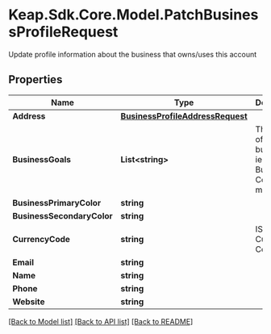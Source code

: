 # Keap.Sdk.Core.Model.PatchBusinessProfileRequest
Update profile information about the business that owns/uses this account

## Properties

Name | Type | Description | Notes
------------ | ------------- | ------------- | -------------
**Address** | [**BusinessProfileAddressRequest**](BusinessProfileAddressRequest.md) |  | [optional] 
**BusinessGoals** | **List&lt;string&gt;** | The goals of this business, ie. Grow Business, Convert more leads | [optional] 
**BusinessPrimaryColor** | **string** |  | [optional] 
**BusinessSecondaryColor** | **string** |  | [optional] 
**CurrencyCode** | **string** | ISO 4217 Currency Code | [optional] 
**Email** | **string** |  | [optional] 
**Name** | **string** |  | [optional] 
**Phone** | **string** |  | [optional] 
**Website** | **string** |  | [optional] 

[[Back to Model list]](../README.md#documentation-for-models) [[Back to API list]](../README.md#documentation-for-api-endpoints) [[Back to README]](../README.md)

